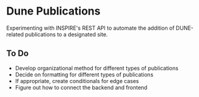 # Dune Publications

Experimenting with INSPIRE's REST API to automate the addition of DUNE-related publications to a designated site.

## To Do
- Develop organizational method for different types of publications
- Decide on formatting for different types of publications
- If appropriate, create conditionals for edge cases
- Figure out how to connect the backend and frontend